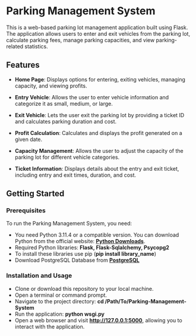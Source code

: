 # Parking Management System

This is a web-based parking lot management application built using Flask. The application allows users to enter and exit vehicles from the parking lot, calculate parking fees, manage parking capacities, and view parking-related statistics.

## Features

- **Home Page**: Displays options for entering, exiting vehicles, managing capacity, and viewing profits.

- **Entry Vehicle**: Allows the user to enter vehicle information and categorize it as small, medium, or large.

- **Exit Vehicle**: Lets the user exit the parking lot by providing a ticket ID and calculates parking duration and cost.

- **Profit Calculation**: Calculates and displays the profit generated on a given date.

- **Capacity Management**: Allows the user to adjust the capacity of the parking lot for different vehicle categories.

- **Ticket Information**: Displays details about the entry and exit ticket, including entry and exit times, duration, and cost.

## Getting Started

### Prerequisites

To run the Parking Management System, you need:

- You need Python 3.11.4 or a compatible version. You can download Python from the official website: **[Python Downloads](https://www.python.org/downloads/)**.
- Required Python libraries: **Flask, Flask-Sqlalchemy, Psycopg2**
- To install these libraries use pip (**pip install library_name**)
- Download PostgreSQL Database from **[PostgreSQL](https://www.postgresql.org/download/)**

### Installation and Usage

- Clone or download this repository to your local machine.
- Open a terminal or command prompt.
- Navigate to the project directory: **cd /Path/To/Parking-Management-System**
- Run the application: **python wsgi.py**
- Open a web browser and visit **http://127.0.0.1:5000**, allowing you to interact with the application.

